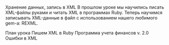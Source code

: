 ﻿Хранение данных, запись в XML
В прошлом уроке мы научились писать XML-файлы руками и читать XML в программах Ruby. Теперь научимся записывать XML-данные в файл с использованием нашего любимого gem-а: REXML.

План урока
Пишем XML в Ruby
Программа учета финансов v. 2.0
Ошибки в XML